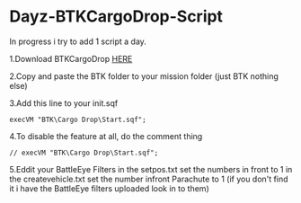 Dayz-BTKCargoDrop-Script
========================

In progress i try to add 1 script a day.


1.Download BTKCargoDrop <a href="http://d.pr/hBcz">HERE</a>

2.Copy and paste the BTK folder to your mission folder (just BTK nothing else)

3.Add this line to your init.sqf

    execVM "BTK\Cargo Drop\Start.sqf";
    
4.To disable the feature at all, do the comment thing

    // execVM "BTK\Cargo Drop\Start.sqf";
    
5.Eddit your BattleEye Filters in the setpos.txt set the numbers in front to 1 in the createvehicle.txt set the number infront Parachute to 1 (if you don't find it i have the BattleEye filters uploaded look in to them)
